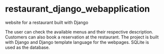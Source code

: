 # restaurant_django_webapplication
website for a restaurant built with Django

The user can check the available menus and their respective description. Customers can also book a reservation at the restaurant.
The project is built with Django and Django template language for the webpages. SQLite is used as the database. 
